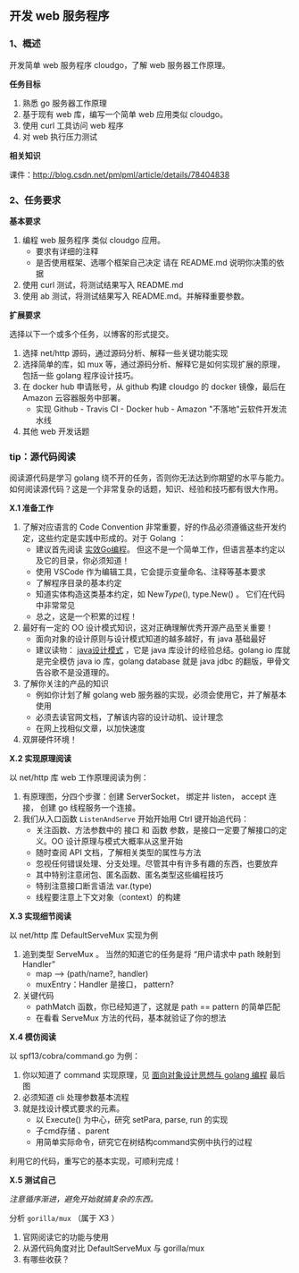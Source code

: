 ## 开发 web 服务程序

### 1、概述

开发简单 web 服务程序 cloudgo，了解 web 服务器工作原理。

**任务目标**

1. 熟悉 go 服务器工作原理
2. 基于现有 web 库，编写一个简单 web 应用类似 cloudgo。
3. 使用 curl 工具访问 web 程序
4. 对 web 执行压力测试

**相关知识**

课件：http://blog.csdn.net/pmlpml/article/details/78404838


### 2、任务要求

**基本要求**

1. 编程 web 服务程序 类似 cloudgo 应用。
    * 要求有详细的注释
    * 是否使用框架、选哪个框架自己决定 请在 README.md 说明你决策的依据
2. 使用 curl 测试，将测试结果写入 README.md
3. 使用 ab 测试，将测试结果写入 README.md。并解释重要参数。

**扩展要求**

选择以下一个或多个任务，以博客的形式提交。

1. 选择 net/http 源码，通过源码分析、解释一些关键功能实现
2. 选择简单的库，如 mux 等，通过源码分析、解释它是如何实现扩展的原理，包括一些 golang 程序设计技巧。
3. 在 docker hub 申请账号，从 github 构建 cloudgo 的 docker 镜像，最后在 Amazon 云容器服务中部署。
    * 实现  Github - Travis CI - Docker hub - Amazon "不落地"云软件开发流水线
4. 其他 web 开发话题

### tip：源代码阅读

阅读源代码是学习 golang 绕不开的任务，否则你无法达到你期望的水平与能力。
如何阅读源代码？这是一个非常复杂的话题，知识、经验和技巧都有很大作用。

**X.1 准备工作**

1. 了解对应语言的 Code Convention 非常重要，好的作品必须遵循这些开发约定，这些约定是实践中形成的。对于 Golang ：
    * 建议首先阅读 [实效Go编程](https://go-zh.org/doc/effective_go.html)。 但这不是一个简单工作，但语言基本约定以及它的目录，你必须知道！
    * 使用 VSCode 作为编辑工具，它会提示变量命名、注释等基本要求
    * 了解程序目录的基本约定
    * 知道实体构造这类基本约定，如 New*Type*(), type.New() 。 它们在代码中非常常见
    * 总之，这是一个积累的过程！
2. 最好有一定的 OO 设计模式知识，这对正确理解优秀开源产品至关重要！
    * 面向对象的设计原则与设计模式知道的越多越好，有 java 基础最好
    * 建议读物： [java设计模式](https://book.douban.com/subject/11629400/) ，它是 java 库设计的经验总结。golang io 库就是完全模仿 java io 库，golang database 就是 java jdbc 的翻版，甲骨文告谷歌不是没道理的。 
3. 了解你关注的产品的知识
    * 例如你计划了解 golang web 服务器的实现，必须会使用它，并了解基本使用
    * 必须去读官网文档，了解该内容的设计动机、设计理念
    * 在网上找相似文章，以加快速度
4. 双屏硬件环境！

**X.2 实现原理阅读**

以 net/http 库 web 工作原理阅读为例：

1. 有原理图，分四个步骤：创建 ServerSocket， 绑定并 listen， accept 连接， 创建 go 线程服务一个连接。
2. 我们从入口函数 `ListenAndServe` 开始开始用 Ctrl 键开始追代码：
    * 关注函数、方法参数中的 接口 和 函数 参数，是接口一定要了解接口的定义。OO 设计原理与模式大概率从这里开始
    * 随时查阅 API 文档，了解相关类型的属性与方法
    * 忽视任何错误处理、分支处理。尽管其中有许多有趣的东西，也要放弃
    * 其中特别注意闭包、匿名函数、匿名类型这些编程技巧
    * 特别注意接口断言语法 var.(type) 
    * 线程要注意上下文对象（context）的构建
    

**X.3 实现细节阅读**

以 net/http 库 DefaultServeMux 实现为例

1. 追到类型 ServeMux 。 当然的知道它的任务是将 “用户请求中 path 映射到 Handler”
    * map --> (path/name?, handler)
    * muxEntry：Handler 是接口， pattern?
2. 关键代码
    * pathMatch 函数，你已经知道了，这就是 path == pattern 的简单匹配
    * 在看看 ServeMux 方法的代码，基本就验证了你的想法

**X.4 模仿阅读**

以 spf13/cobra/command.go 为例：

1. 你以知道了 command 实现原理，见 [面向对象设计思想与 golang 编程](http://blog.csdn.net/pmlpml/article/details/78326769) 最后图
2. 必须知道 cli 处理参数基本流程
3. 就是找设计模式要求的元素。
    * 以 Execute() 为中心，研究 setPara, parse, run 的实现
    * 子cmd存储 、parent 
    * 用简单实际命令，研究它在树结构command实例中执行的过程

利用它的代码，重写它的基本实现，可顺利完成！

**X.5 测试自己**

*注意循序渐进，避免开始就搞复杂的东西。*

分析 `gorilla/mux` （属于 X3 ）

1. 官网阅读它的功能与使用
2. 从源代码角度对比 DefaultServeMux 与 gorilla/mux
3. 有哪些收获？